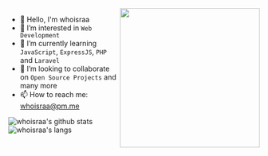 <img src="https://media.giphy.com/media/piYoJnSM5CLO8/giphy.gif" width="280" align="right">

- 👋 Hello, I'm whoisraa
- 🔭 I’m interested in `Web Development`
- 🌱 I’m currently learning `JavaScript`, `ExpressJS`, `PHP` and `Laravel`
- 🤝 I’m looking to collaborate on `Open Source Projects` and many more
- 📫 How to reach me: whoisraa@pm.me

![whoisraa's github stats](https://github-readme-stats.vercel.app/api?username=whoisraa&show_icons=true&theme=tokyonight)
![whoisraa's langs](https://github-readme-stats.vercel.app/api/top-langs/?username=whoisraa&theme=tokyonight&layout=compact)
<!--
**whoisraa/whoisraa** is a ✨ _special_ ✨ repository because its `README.md` (this file) appears on your GitHub profile.

Here are some ideas to get you started:
-->
